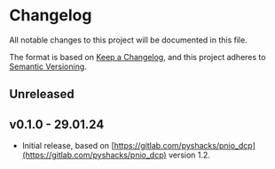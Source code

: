 # Changelog
All notable changes to this project will be documented in this file.

The format is based on [Keep a Changelog](https://keepachangelog.com/en/1.0.0/),
and this project adheres to [Semantic Versioning](https://semver.org/spec/v2.0.0.html).

## Unreleased

## v0.1.0 - 29.01.24
- Initial release, based on [https://gitlab.com/pyshacks/pnio_dcp](https://gitlab.com/pyshacks/pnio_dcp) version 1.2.
